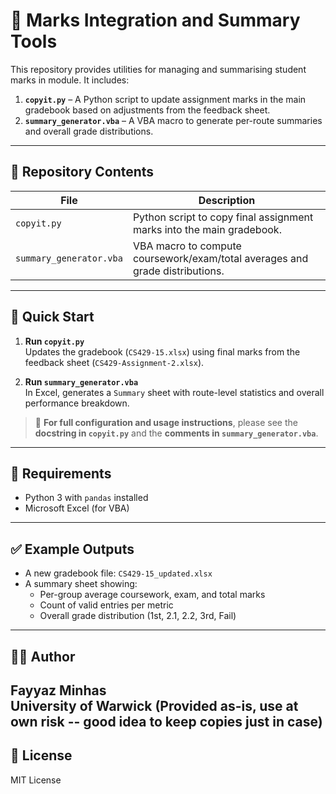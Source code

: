 # 📝 Marks Integration and Summary Tools

This repository provides utilities for managing and summarising student marks in module. It includes:

1. **`copyit.py`** – A Python script to update assignment marks in the main gradebook based on adjustments from the feedback sheet.
2. **`summary_generator.vba`** – A VBA macro to generate per-route summaries and overall grade distributions.

---

## 📂 Repository Contents

| File                | Description                                                                 |
|---------------------|-----------------------------------------------------------------------------|
| `copyit.py`         | Python script to copy final assignment marks into the main gradebook. |
| `summary_generator.vba` | VBA macro to compute coursework/exam/total averages and grade distributions. |

---

## 🚀 Quick Start

1. **Run `copyit.py`**  
   Updates the gradebook (`CS429-15.xlsx`) using final marks from the feedback sheet (`CS429-Assignment-2.xlsx`).

2. **Run `summary_generator.vba`**  
   In Excel, generates a `Summary` sheet with route-level statistics and overall performance breakdown.

> 📄 **For full configuration and usage instructions**, please see the **docstring in `copyit.py`** and the **comments in `summary_generator.vba`**.

---

## 📌 Requirements

- Python 3 with `pandas` installed
- Microsoft Excel (for VBA)

---

## ✅ Example Outputs

- A new gradebook file: `CS429-15_updated.xlsx`
- A summary sheet showing:
  - Per-group average coursework, exam, and total marks
  - Count of valid entries per metric
  - Overall grade distribution (1st, 2.1, 2.2, 3rd, Fail)

---

## 👨‍💼 Author

**Fayyaz Minhas**  
University of Warwick
(Provided as-is, use at own risk -- good idea to keep copies just in case)
---

## 📜 License

MIT License
